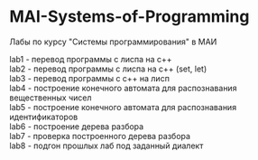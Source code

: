 # MAI-Systems-of-Programming
Лабы по курсу "Системы программирования" в МАИ

lab1 - перевод программы с лиспа на c++  
lab2 - перевод программы с лиспа на с++ (set, let)  
lab3 - перевод программы с с++ на лисп  
lab4 - построение конечного автомата для распознавания вещественных чисел  
lab5 - построение конечного автомата для распознавания идентификаторов  
lab6 - построение дерева разбора  
lab7 - проверка построенного дерева разбора  
lab8 - подгон прошлых лаб под заданный диалект  
